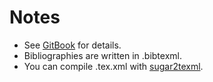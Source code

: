 # Notes
- See [GitBook](https://saireya.gitbooks.io/plan-informatics/content/) for details.
- Bibliographies are written in .bibtexml.
- You can compile .tex.xml with [sugar2texml](https://github.com/saireya/sugar2texml).
